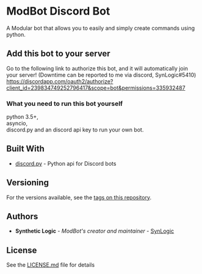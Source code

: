 # ModBot Discord Bot
A Modular bot that allows you to easily and simply create commands using python.

## Add this bot to your server

Go to the following link to authorize this bot, and it will automatically join your server! (Downtime can be reported to me via discord, SynLogic#5410)
https://discordapp.com/oauth2/authorize?client_id=239834749252796417&scope=bot&permissions=335932487

### What you need to run this bot yourself
python 3.5+,  
asyncio,  
discord.py and an discord api key to run your own bot.
## Built With

* [discord.py](https://github.com/Rapptz/discord.py) - Python api for Discord bots

## Versioning

For the versions available, see the [tags on this repository](https://github.com/synlogic/kohaibot-for-discord/tags). 

## Authors

* **Synthetic Logic** - *ModBot's creator and maintainer* - [SynLogic](https://github.com/synlogic)

## License

See the [LICENSE.md](LICENSE.md) file for details
